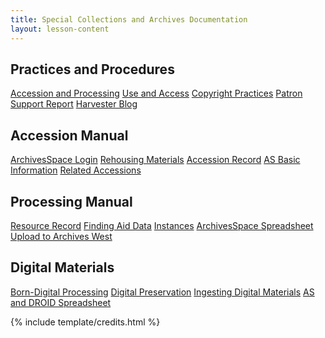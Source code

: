 ```yaml
---
title: Special Collections and Archives Documentation
layout: lesson-content
---
```


<div class="row text-center py-2">
    <div class="col-md-3">
        <h2 class="py-2">Practices and Procedures</h2>
        <a class="btn btn-outline-primary m-1" href="{{ '/content/practices-procedures/accession-processing.html' | relative_url }}">Accession and Processing</a>
        <a class="btn btn-outline-primary m-1" href="{{ '/content/practices-procedures/access.html' | relative_url }}">Use and Access</a>
        <a class="btn btn-outline-primary m-1" href="{{ '/content/practices-procedures/copyright.html' | relative_url }}">Copyright Practices</a>
        <a class="btn btn-outline-primary m-1" href="https://forms.office.com/pages/responsepage.aspx?id=Y2u8fpJXGUqyCwS4JgSIUxaSEHQ0MBFJmCa2EIVFmhNUQTRRUjJYQktMMFpNUElYQVBTRFNOMjA5Ry4u">Patron Support Report</a>
        <a class="btn btn-outline-primary m-1" href="{{ '/content/practices-procedures/harvester.html' | relative_url }}">Harvester Blog</a>
    </div>
    <div class="col-md-3">
        <h2 class="py-2">Accession Manual</h2>
        <a class="btn btn-outline-success m-1" href="https://uidaho.libraryhost.com/admin">ArchivesSpace Login</a>
        <a class="btn btn-outline-success m-1" href="{{ '/content/accessions/rehouse.html' | relative_url }}">Rehousing Materials</a>
        <a class="btn btn-outline-success m-1" href="{{ '/content/accessions/accession-record.html' | relative_url }}">Accession Record</a>
        <a class="btn btn-outline-success m-1" href="https://uidaholib.github.io/spec-docs/content/accessions/accession-record.html#basic-information-fields">AS Basic Information</a>
        <a class="btn btn-outline-success m-1" href="https://uidaholib.github.io/spec-docs/content/accessions/accession-record.html#related-accessions">Related Accessions</a>
    </div>
    <div class="col-md-3">
        <h2 class="py-2">Processing Manual</h2>
        <a class="btn btn-outline-danger m-1" href="{{ '/content/processing/resource-record.html' | relative_url }}">Resource Record</a>
        <a class="btn btn-outline-danger m-1" href="https://uidaholib.github.io/spec-docs/content/processing/resource-record.html#finding-aid-data">Finding Aid Data</a>
        <a class="btn btn-outline-danger m-1" href="https://uidaholib.github.io/spec-docs/content/processing/resource-record.html#instances">Instances</a>
        <a class="btn btn-outline-danger m-1" href="{{ '/content/processing/spreadsheet.html' | relative_url }}">ArchivesSpace Spreadsheet</a>
        <a class="btn btn-outline-danger m-1" href="{{ '/content/processing/finding-aid.html' | relative_url }}">Upload to Archives West</a>
    </div>
    <div class="col-md-3">
        <h2 class="py-2">Digital Materials</h2>
        <a class="btn btn-outline-secondary m-1" href="https://uidaholib.github.io/spec-docs/content/practices-procedures/accession-processing.html#born-digital-processing">Born-Digital Processing</a>
        <a class="btn btn-outline-secondary m-1" href="https://uidaholib.github.io/spec-docs/content/practices-procedures/digital-preservation.html">Digital Preservation</a>
        <a class="btn btn-outline-secondary m-1" href="{{ '/content/practices-procedures/digital-ingest.html' | relative_url }}">Ingesting Digital Materials</a>
        <a class="btn btn-outline-secondary m-1" href="https://uidaholib.github.io/spec-docs/content/processing/spreadsheet.html#born-digital-and-hybrid-collections">AS and DROID Spreadsheet</a>
    </div>
</div>

{% include template/credits.html %}